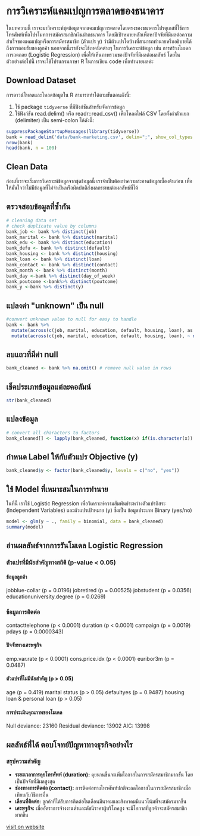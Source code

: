 # การวิเคราะห์แคมเปญการตลาดของธนาคาร

ในบทความนี้ เราจะมาวิเคราะห์ชุดข้อมูลจากแคมเปญการตลาดโดยตรงของธนาคารโปรตุเกสที่ใช้การโทรศัพท์เพื่อโปรโมทการสมัครสมาชิกเงินฝากธนาคาร โดยมีเป้าหมายหลักเพื่อหาปัจจัยที่มีผลต่อความสำเร็จของแคมเปญหรือการสมัครสมาชิก (ตัวแปร y) ว่ามีตัวแปรใดบ้างที่สามารถทำนายหรืออธิบายได้ถึงการตอบรับของลูกค้า นอกจากนี้เรายังจะใช้เทคนิคต่างๆ ในการวิเคราะห์ข้อมูล เช่น การสร้างโมเดลการถดถอย (Logistic Regression) เพื่อให้เห็นภาพรวมของปัจจัยที่มีผลต่อผลลัพธ์ โดยในตัวอย่างต่อไปนี้ เราจะใช้โปรแกรมภาษา R ในการเขียน code เพื่อทำนายผลค่ะ

## Download Dataset

การดาวน์โหลดและโหลดข้อมูลใน R สามารถทำได้ตามขั้นตอนดังนี้:

1. ใช้ package `tidyverse` ที่มีฟังก์ชันสำหรับจัดการข้อมูล
2. ใช้ฟังก์ชัน read.delim() หรือ readr::read_csv() เพื่อโหลดไฟล์ CSV โดยตั้งค่าตัวแยก (delimiter) เป็น semi-colon ได้ดังนี้:

```r
suppressPackageStartupMessages(library(tidyverse)) 
bank = read_delim('data/bank-marketing.csv', delim=";", show_col_types = FALSE)
nrow(bank)
head(bank, n = 100)
```
## **Clean Data**
ก่อนที่เราจะเริ่มการวิเคราะห์ข้อมูลจากชุดข้อมูลนี้ เราจำเป็นต้องทำความสะอาดข้อมูลเบื้องต้นก่อน เพื่อให้มั่นใจว่าไม่มีข้อมูลที่ไม่จำเป็นหรือผิดปกติส่งผลกระทบต่อผลลัพธ์ที่ได้

## **ตรวจสอบข้อมูลที่ซ้ำกัน**
```r
# cleaning data set
# check duplicate value by columns
bank_job <- bank %>% distinct(job)
bank_marital <- bank %>% distinct(marital)
bank_edu <- bank %>% distinct(education)
bank_defu <- bank %>% distinct(default)
bank_housing <- bank %>% distinct(housing)
bank_loan <- bank %>% distinct(loan)
bank_contact <- bank %>% distinct(contact)
bank_month <- bank %>% distinct(month)
bank_day <-bank %>% distinct(day_of_week)
bank_poutcome <-bank%>% distinct(poutcome)
bank_y <-bank %>% distinct(y)

```
## **แปลงค่า "unknown" เป็น null**
```r
#convert unknown value to null for easy to handle
bank <- bank %>%
  mutate(across(c(job, marital, education, default, housing, loan), as.character)) %>%
  mutate(across(c(job, marital, education, default, housing, loan), ~ na_if(., "unknown")))
```

## **ลบแถวที่มีค่า null**
```r
bank_cleaned <- bank %>% na.omit() # remove null value in rows
```

## **เช็คประเภทข้อมูลแต่ละคอลัมน์**
```r
str(bank_cleaned)
```

## แปลงข้อมูล
```r
# convert all charactors to factors
bank_cleaned[] <- lapply(bank_cleaned, function(x) if(is.character(x)) factor(x) else x)
```

## **กำหนด Label ให้กับตัวแปร Objective (y)**
```r
bank_cleaned$y <- factor(bank_cleaned$y, levels = c("no", "yes"))

```
## **ใช้ Model ที่เหมาะสมในการทำนาย**
ในที่นี้ เราใช้ Logistic Regression เพื่อวิเคราะห์ความสัมพันธ์ระหว่างตัวแปรอิสระ (Independent Variables) และตัวแปรเป้าหมาย (y) ซึ่งเป็น ข้อมูลประเภท Binary (yes/no)
```r
model <- glm(y ~ ., family = binomial, data = bank_cleaned)
summary(model)

```

## **อ่านผลลัพธ์จากการรันโมเดล Logistic Regression**
### ตัวแปรที่มีนัยสำคัญทางสถิติ (p-value < 0.05)
#### ข้อมูลลูกค้า
jobblue-collar (p = 0.0196)
jobretired (p = 0.00525)
jobstudent (p = 0.0356)
educationuniversity.degree (p = 0.0269)
### ข้อมูลการติดต่อ
contacttelephone (p < 0.0001)
duration (p < 0.0001)
campaign (p = 0.0019)
pdays (p = 0.0000343)
#### ปัจจัยทางเศรษฐกิจ
emp.var.rate (p < 0.0001)
cons.price.idx (p < 0.0001)
euribor3m (p = 0.0487)
#### ตัวแปรที่ไม่มีนัยสำคัญ (p > 0.05)
age (p = 0.419)
marital status (p > 0.05)
defaultyes (p = 0.9487)
housing loan & personal loan (p > 0.05)
#### การประเมินคุณภาพของโมเดล
Null deviance: 23160
Residual deviance: 13902
AIC: 13998

## ผลลัพธ์ที่ได้ ตอบโจทย์ปัญหาทางธุรกิจอย่างไร
### สรุปความสำคัญ
- **ระยะเวลาการคุยโทรศัพท์ (duration):** คุยนานขึ้นจะเพิ่มโอกาสในการสมัครสมาชิกมากขั้น โดยเป็นปัจจัยที่มีผลสูงสุด
- **ช่องทางการติดต่อ (contact):** การติดต่อทางโทรศัพท์ปกติจะลดโอกาสในการสมัครสมาชิกเมื่อเทียบกับวิธีการอื่น
- **เดือนที่ติดต่อ:** ลูกค้าที่ได้รับการติดต่อในเดือนมีนาคมและสิงหาคมมีแนวโน้มที่จะสมัครมากขึ้น
- **เศรษฐกิจ:** เมื่ออัตราการจ้างงานต่ำและดัชนีราคาผู้บริโภคสูง จะมีโอกาสที่ลูกค้าจะสมัครสมาชิกมากขึ้น

[visit on website](https://warinthon27.wordpress.com/2025/02/19/data-driven-insights-into-bank-campaign-success-what-drives-subscription-rates/?preview_id=171&preview_nonce=4f570612d8&preview=true&_thumbnail_id=163)

